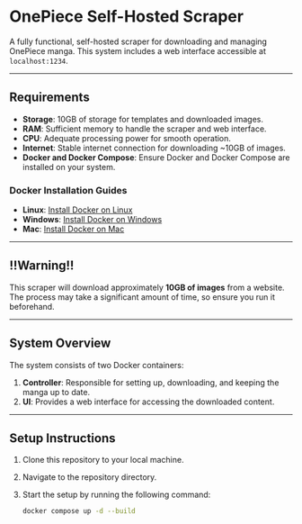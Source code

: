 # OnePiece Self-Hosted Scraper

A fully functional, self-hosted scraper for downloading and managing OnePiece manga. This system includes a web interface accessible at `localhost:1234`.

---

## Requirements

- **Storage**: 10GB of storage for templates and downloaded images.
- **RAM**: Sufficient memory to handle the scraper and web interface.
- **CPU**: Adequate processing power for smooth operation.
- **Internet**: Stable internet connection for downloading ~10GB of images.
- **Docker and Docker Compose**: Ensure Docker and Docker Compose are installed on your system.

### Docker Installation Guides
- **Linux**: [Install Docker on Linux](https://docs.docker.com/desktop/setup/install/linux/)
- **Windows**: [Install Docker on Windows](https://docs.docker.com/desktop/setup/install/windows-install/)
- **Mac**: [Install Docker on Mac](https://docs.docker.com/desktop/setup/install/mac-install/)

---

## !!Warning!!
This scraper will download approximately **10GB of images** from a website. The process may take a significant amount of time, so ensure you run it beforehand.

---

## System Overview

The system consists of two Docker containers:
1. **Controller**: Responsible for setting up, downloading, and keeping the manga up to date.
2. **UI**: Provides a web interface for accessing the downloaded content.

---

## Setup Instructions

1. Clone this repository to your local machine.
2. Navigate to the repository directory.
3. Start the setup by running the following command:

   ```bash
   docker compose up -d --build
